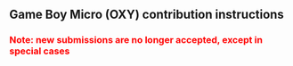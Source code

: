 ## Game Boy Micro (OXY) contribution instructions

<h3 style="color: red">
  Note: new submissions are no longer accepted, except in special cases
</h3>

